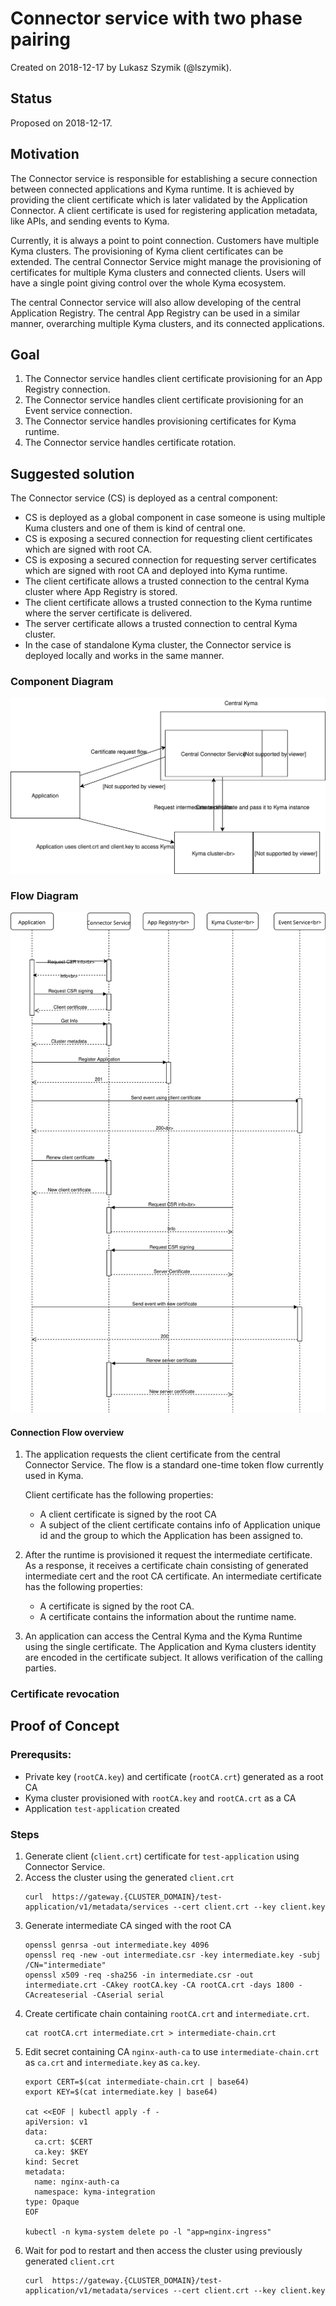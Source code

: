 # Connector service with two phase pairing

Created on 2018-12-17 by Lukasz Szymik (@lszymik).

## Status

Proposed on 2018-12-17.

## Motivation

The Connector service is responsible for establishing a secure connection between connected applications and Kyma runtime. It is achieved by providing the client certificate which is later validated by the Application Connector.
A client certificate is used for registering application metadata, like APIs, and sending events to Kyma.


Currently, it is always a point to point connection. Customers have multiple Kyma clusters. The provisioning of Kyma client certificates can be extended. The central Connector Service might manage the provisioning of certificates for multiple Kyma clusters and connected clients.
Users will have a single point giving control over the whole Kyma ecosystem.

The central Connector service will also allow developing of the central Application Registry. The central App Registry can be used in a similar manner, overarching multiple Kyma clusters, and its connected applications.


## Goal

1. The Connector service handles client certificate provisioning for an App Registry connection.
1. The Connector service handles client certificate provisioning for an Event service connection.
1. The Connector service handles provisioning certificates for Kyma runtime.
1. The Connector service handles certificate rotation.


## Suggested solution

The Connector service (CS) is deployed as a central component:

  - CS is deployed as a global component in case someone is using multiple Kuma clusters and one of them is kind of central one.
  - CS is exposing a secured connection for requesting client certificates which are signed with root CA.
  - CS is exposing a secured connection for requesting server certificates which are signed with root CA and deployed into Kyma runtime.
  - The client certificate allows a trusted connection to the central Kyma cluster where App Registry is stored.
  - The client certificate allows a trusted connection to the Kyma runtime where the server certificate is delivered.
  - The server certificate allows a trusted connection to central Kyma cluster.
  - In the case of standalone Kyma cluster, the Connector service is deployed locally and works in the same manner.



### Component Diagram

![Connector Service Component](assets/connector-service-component-diagram.svg)


### Flow Diagram

![Connector Service Flow](assets/connector-service-flow.svg)

#### Connection Flow overview

1. The application requests the client certificate from the central Connector Service. The flow is a standard one-time token flow currently used in Kyma. 
   
   Client certificate has the following properties:
       
   - A client certificate is signed by the root CA
   - A subject of the client certificate contains info of Application unique id and the group to which the Application has been assigned to.
   
2. After the runtime is provisioned it request the intermediate certificate. As a response, it receives a certificate chain consisting of generated intermediate cert and the root CA certificate. An intermediate certificate has the following properties:
   
   - A certificate is signed by the root CA.
   - A certificate contains the information about the runtime name.
   
3. An application can access the Central Kyma and the Kyma Runtime using the single certificate. The Application and Kyma clusters identity are encoded in the certificate subject. It allows verification of the calling parties.
   

### Certificate revocation   
   
   
## Proof of Concept


### Prerequsits:
- Private key (`rootCA.key`) and certificate (`rootCA.crt`) generated as a root CA
- Kyma cluster provisioned with `rootCA.key` and `rootCA.crt` as a CA
- Application `test-application` created

### Steps

1. Generate client (`client.crt`) certificate for `test-application` using Connector Service.
1. Access the cluster using the generated `client.crt`
    ```
    curl  https://gateway.{CLUSTER_DOMAIN}/test-application/v1/metadata/services --cert client.crt --key client.key
    ```
1. Generate intermediate CA singed with the root CA
    ```
    openssl genrsa -out intermediate.key 4096
    openssl req -new -out intermediate.csr -key intermediate.key -subj /CN="intermediate"
    openssl x509 -req -sha256 -in intermediate.csr -out intermediate.crt -CAkey rootCA.key -CA rootCA.crt -days 1800 -CAcreateserial -CAserial serial
    ```
1.  Create certificate chain containing `rootCA.crt` and `intermediate.crt`.
    ```
    cat rootCA.crt intermediate.crt > intermediate-chain.crt
    ```
1. Edit secret containing CA `nginx-auth-ca` to use `intermediate-chain.crt` as `ca.crt` and `intermediate.key` as `ca.key`.
    ```
    export CERT=$(cat intermediate-chain.crt | base64)
    export KEY=$(cat intermediate.key | base64)

    cat <<EOF | kubectl apply -f -
    apiVersion: v1
    data:
      ca.crt: $CERT
      ca.key: $KEY
    kind: Secret
    metadata:
      name: nginx-auth-ca
      namespace: kyma-integration
    type: Opaque
    EOF

    kubectl -n kyma-system delete po -l "app=nginx-ingress"
    ```
1. Wait for pod to restart and then access the cluster using previously generated `client.crt`
    ```
    curl  https://gateway.{CLUSTER_DOMAIN}/test-application/v1/metadata/services --cert client.crt --key client.key
    ```
